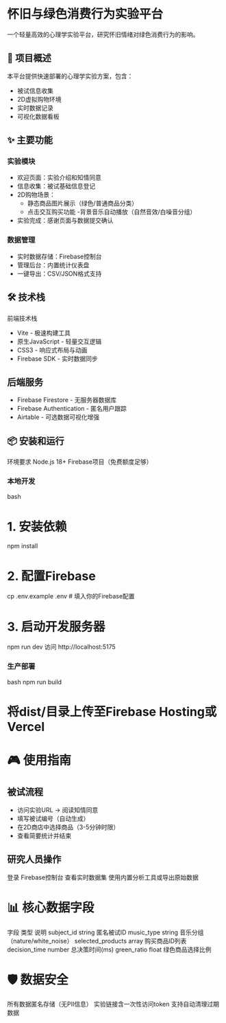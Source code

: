 # 怀旧与绿色消费行为实验平台
一个轻量高效的心理学实验平台，研究怀旧情绪对绿色消费行为的影响。

## 🎯 项目概述

本平台提供快速部署的心理学实验方案，包含：
- 被试信息收集
- 2D虚拟购物环境
- 实时数据记录
- 可视化数据看板

## ✨ 主要功能
### 实验模块
- 欢迎页面：实验介绍和知情同意
- 信息收集：被试基础信息登记
- 2D购物场景：
    - 静态商品图片展示（绿色/普通商品分类）
    - 点击交互购买功能
    -背景音乐自动播放（自然音效/白噪音分组）
- 实验完成：感谢页面与数据提交确认

### 数据管理
- 实时数据存储：Firebase控制台
- 管理后台：内置统计仪表盘
- 一键导出：CSV/JSON格式支持

## 🛠️ 技术栈
前端技术栈
- Vite - 极速构建工具
- 原生JavaScript - 轻量交互逻辑
- CSS3 - 响应式布局与动画
- Firebase SDK - 实时数据同步

## 后端服务
- Firebase Firestore - 无服务器数据库
- Firebase Authentication - 匿名用户跟踪
- Airtable - 可选数据可视化增强

## 📦 安装和运行
环境要求
Node.js 18+
Firebase项目（免费额度足够）

### 本地开发
bash
# 1. 安装依赖
npm install
# 2. 配置Firebase
cp .env.example .env # 填入你的Firebase配置
# 3. 启动开发服务器
npm run dev
访问 http://localhost:5175

### 生产部署
bash
npm run build
# 将dist/目录上传至Firebase Hosting或Vercel

# 🎮 使用指南
## 被试流程
- 访问实验URL → 阅读知情同意
- 填写被试编号（自动生成）
- 在2D商店中选择商品（3-5分钟时限）
- 查看简要统计并结束

## 研究人员操作
登录 Firebase控制台
查看实时数据集
使用内置分析工具或导出原始数据

# 📊 核心数据字段
字段	类型	说明
subject_id	string	匿名被试ID
music_type	string	音乐分组（nature/white_noise）
selected_products	array	购买商品ID列表
decision_time	number	总决策时间(ms)
green_ratio	float	绿色商品选择比例

# 🛡️ 数据安全
所有数据匿名存储（无PII信息）
实验链接含一次性访问token
支持自动清理过期数据

